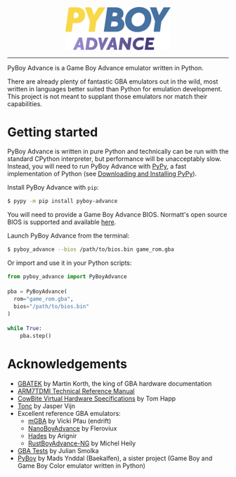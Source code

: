 <p align="center">
    <img src="assets/pyboy_advance.svg" alt="PyBoy Advance" width="240">
</p>

---

PyBoy Advance is a Game Boy Advance emulator written in Python.

There are already plenty of fantastic GBA emulators out in the wild,
most written in languages better suited than Python for emulation development.
This project is not meant to supplant those emulators nor match their
capabilities.

# Getting started

PyBoy Advance is written in pure Python and technically can be run with the standard CPython interpreter, but
performance will be unacceptably slow. Instead, you will need to run PyBoy Advance with [PyPy](https://pypy.org/),
a fast implementation of Python (see [Downloading and Installing PyPy](https://doc.pypy.org/en/stable/install.html)).

Install PyBoy Advance with `pip`:

```bash
$ pypy -m pip install pyboy-advance
```

You will need to provide a Game Boy Advance BIOS. Normatt's open source BIOS is supported and
available [here](https://github.com/Nebuleon/ReGBA/blob/master/bios/gba_bios.bin).

Launch PyBoy Advance from the terminal:

```bash
$ pyboy_advance --bios /path/to/bios.bin game_rom.gba
```

Or import and use it in your Python scripts:

```python
from pyboy_advance import PyBoyAdvance

pba = PyBoyAdvance(
  rom="game_rom.gba", 
  bios="/path/to/bios.bin"
)

while True:
    pba.step()
```

# Acknowledgements

- [GBATEK](https://problemkaputt.de/gbatek.htm) by Martin Korth, the king of GBA hardware documentation
- [ARM7TDMI Technical Reference Manual](https://developer.arm.com/documentation/ddi0210/c/)
- [CowBite Virtual Hardware Specifications](https://www.cs.rit.edu/~tjh8300/CowBite/CowBiteSpec.htm) by Tom Happ
- [Tonc](https://www.coranac.com/tonc/text/toc.htm) by Jasper Vijn
- Excellent reference GBA emulators:
    - [mGBA](https://mgba.io/) by Vicki Pfau (endrift)
    - [NanoBoyAdvance](https://github.com/nba-emu/NanoBoyAdvance) by Fleroviux
    - [Hades](https://github.com/hades-emu/Hades) by Arignir
    - [RustBoyAdvance-NG](https://github.com/michelhe/rustboyadvance-ng/) by Michel Heily
- [GBA Tests](https://github.com/jsmolka/gba-tests) by Julian Smolka
- [PyBoy](https://github.com/Baekalfen/PyBoy) by Mads Ynddal (Baekalfen), a sister project (Game Boy and Game Boy Color
  emulator written in Python)